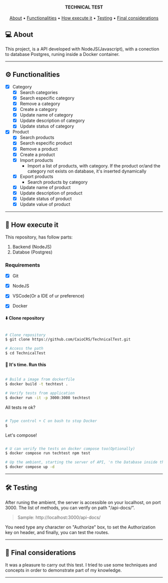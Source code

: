 <h4 align="center"> 
	TECHNICAL TEST
</h4>

<p align="center">
 <a href="#-about">About</a> •
 <a href="#-functionalities">Functionalities</a> •
 <a href="#-how-execute-it">How execute it</a> • 
 <a href="#-testing">Testing</a> • 
 <a href="#-final-considerations">Final considerations</a>
</p>

## 💻 About

This project, is a API developed with NodeJS(Javascript), with a conection to database Postgres, runing inside a Docker container.

---

## ⚙️ Functionalities

- [x] Category
  - [x] Search categories
  - [x] Search especific category
  - [x] Remove a category
  - [x] Create a category
  - [x] Update name of category
  - [x] Update description of category
  - [x] Update status of category

- [x] Product
  - [x] Search products
  - [x] Search especific product
  - [x] Remove a product
  - [x] Create a product
  - [x] Import products
    - Import a list of products, with category. If the product or/and the category not exists on database, it's inserted dynamically
  - [x] Export products
    - Search products by category
  - [x] Update name of product
  - [x] Update description of product
  - [x] Update status of product
  - [x] Update value of product

---

## 🚀 How execute it

This repository, has follow parts:
1. Backend (NodeJS) 
2. Databse (Postgres)

### Requirements

- [x] Git
- [x] NodeJS
- [x] VSCode(Or a IDE of ur preference)
- [x] Docker


#### ⬇️ Clone repository

```bash

# Clone repository
$ git clone https://github.com/CaioCRS/TechnicalTest.git

# Access the path
$ cd TechnicalTest

```

#### 🧭 It's time. Run this

```bash

# Build a image from dockerfile
$ docker build -t techtest .

# Verify tests from application
$ docker run -it -p 3000:3000 techtest

```

All tests re ok?

```bash

# Type control + C on bash to stop Docker
$ 

```

Let's compose!

```bash

# U can verify the tests on docker compose too(Optionally)
$ docker compose run techtest npm test

# Up the ambient, starting the server of API, 'n the Database inside the container
$ docker compose up -d

```

---

## 🛠 Testing

After runing the ambient, the server is accessible on your localhost, on port 3000.
The list of methods, you can verify on path "/api-docs/".
> Sample: http://localhost:3000/api-docs/

You need type any character on "Authorize" box, to set the Authorization key on header, and finally, you can test the routes.

---

## 🧁 Final considerations

It was a pleasure to carry out this test. I tried to use some techniques and concepts in order to demonstrate part of my knowledge.

---